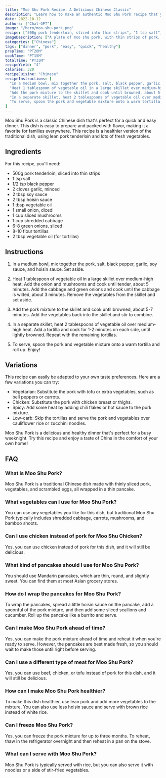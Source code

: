 ```yaml
---
title: "Moo Shu Pork Recipe: A Delicious Chinese Classic"
description: "Learn how to make an authentic Moo Shu Pork recipe that your whole family will love! This classic Chinese dish is easy to prepare and packed with flavor."
date: 2022-10-12
authors: ["Chat-GPT"]
image: "/hero/moo-shu-pork.png"
recipe: ["500g pork tenderloin, sliced into thin strips", "1 tsp salt", "1/2 tsp black pepper", "2 cloves garlic, minced", "2 tbsp soy sauce", "2 tbsp hoisin sauce", "1 tbsp vegetable oil", "1 small onion, diced", "1 cup sliced mushrooms", "1 cup shredded cabbage", "6-8 green onions, sliced", "8-10 flour tortillas", "2 tbsp vegetable oil (for tortillas)"]
imageDescription: ["A plate of moo shu pork, with thin strips of pork, vegetables, and tortillas."]
categories: ["Chinese"]
tags: ["dinner", "pork", "easy", "quick", "healthy"]
prepTime: "PT20M"
cookTime: "PT15M"
totalTime: "PT35M"
recipeYield: "4"
calories: 320
recipeCuisine: "Chinese"
recipeInstructions: [
  "In a medium bowl, mix together the pork, salt, black pepper, garlic, soy sauce, and hoisin sauce. Set aside.",
  "Heat 1 tablespoon of vegetable oil in a large skillet over medium-high heat. Add the onion and mushrooms and cook until tender, about 5 minutes. Add the cabbage and green onions and cook until the cabbage is wilted, about 3 minutes. Remove the vegetables from the skillet and set aside.",
  "Add the pork mixture to the skillet and cook until browned, about 5-7 minutes. Add the vegetables back into the skillet and stir to combine.",
  "In a separate skillet, heat 2 tablespoons of vegetable oil over medium-high heat. Add a tortilla and cook for 1-2 minutes on each side, until lightly browned. Repeat with the remaining tortillas.",
  "To serve, spoon the pork and vegetable mixture onto a warm tortilla and roll up. Enjoy!"
]
---
```


Moo Shu Pork is a classic Chinese dish that's perfect for a quick and easy dinner. This dish is easy to prepare and packed with flavor, making it a favorite for families everywhere. This recipe is a healthier version of the traditional dish, using lean pork tenderloin and lots of fresh vegetables.

## Ingredients

For this recipe, you'll need:

- 500g pork tenderloin, sliced into thin strips
- 1 tsp salt
- 1/2 tsp black pepper
- 2 cloves garlic, minced
- 2 tbsp soy sauce
- 2 tbsp hoisin sauce
- 1 tbsp vegetable oil
- 1 small onion, diced
- 1 cup sliced mushrooms
- 1 cup shredded cabbage
- 6-8 green onions, sliced
- 8-10 flour tortillas
- 2 tbsp vegetable oil (for tortillas)

## Instructions

1. In a medium bowl, mix together the pork, salt, black pepper, garlic, soy sauce, and hoisin sauce. Set aside.

2. Heat 1 tablespoon of vegetable oil in a large skillet over medium-high heat. Add the onion and mushrooms and cook until tender, about 5 minutes. Add the cabbage and green onions and cook until the cabbage is wilted, about 3 minutes. Remove the vegetables from the skillet and set aside.

3. Add the pork mixture to the skillet and cook until browned, about 5-7 minutes. Add the vegetables back into the skillet and stir to combine.

4. In a separate skillet, heat 2 tablespoons of vegetable oil over medium-high heat. Add a tortilla and cook for 1-2 minutes on each side, until lightly browned. Repeat with the remaining tortillas.

5. To serve, spoon the pork and vegetable mixture onto a warm tortilla and roll up. Enjoy!

## Variations

This recipe can easily be adapted to your own taste preferences. Here are a few variations you can try:

- Vegetarian: Substitute the pork with tofu or extra vegetables, such as bell peppers or carrots.
- Chicken: Substitute the pork with chicken breast or thighs.
- Spicy: Add some heat by adding chili flakes or hot sauce to the pork mixture.
- Low-carb: Skip the tortillas and serve the pork and vegetables over cauliflower rice or zucchini noodles.

Moo Shu Pork is a delicious and healthy dinner that's perfect for a busy weeknight. Try this recipe and enjoy a taste of China in the comfort of your own home!

## FAQ

### What is Moo Shu Pork?

Moo Shu Pork is a traditional Chinese dish made with thinly sliced pork, vegetables, and scrambled eggs, all wrapped in a thin pancake.

### What vegetables can I use for Moo Shu Pork?

You can use any vegetables you like for this dish, but traditional Moo Shu Pork typically includes shredded cabbage, carrots, mushrooms, and bamboo shoots.

### Can I use chicken instead of pork for Moo Shu Chicken?

Yes, you can use chicken instead of pork for this dish, and it will still be delicious.

### What kind of pancakes should I use for Moo Shu Pork?

You should use Mandarin pancakes, which are thin, round, and slightly sweet. You can find them at most Asian grocery stores.

### How do I wrap the pancakes for Moo Shu Pork?

To wrap the pancakes, spread a little hoisin sauce on the pancake, add a spoonful of the pork mixture, and then add some sliced scallions and cucumber. Roll up the pancake like a burrito and serve.

### Can I make Moo Shu Pork ahead of time?

Yes, you can make the pork mixture ahead of time and reheat it when you're ready to serve. However, the pancakes are best made fresh, so you should wait to make those until right before serving.

### Can I use a different type of meat for Moo Shu Pork?

Yes, you can use beef, chicken, or tofu instead of pork for this dish, and it will still be delicious.

### How can I make Moo Shu Pork healthier?

To make this dish healthier, use lean pork and add more vegetables to the mixture. You can also use less hoisin sauce and serve with brown rice instead of white rice.

### Can I freeze Moo Shu Pork?

Yes, you can freeze the pork mixture for up to three months. To reheat, thaw in the refrigerator overnight and then reheat in a pan on the stove.

### What can I serve with Moo Shu Pork?

Moo Shu Pork is typically served with rice, but you can also serve it with noodles or a side of stir-fried vegetables.